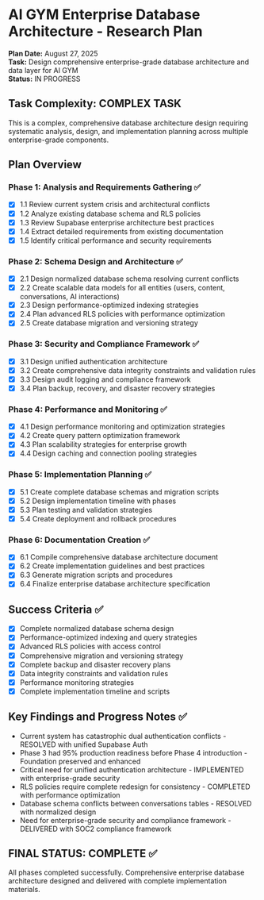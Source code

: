 # AI GYM Enterprise Database Architecture - Research Plan

**Plan Date:** August 27, 2025  
**Task:** Design comprehensive enterprise-grade database architecture and data layer for AI GYM  
**Status:** IN PROGRESS

## Task Complexity: **COMPLEX TASK**

This is a complex, comprehensive database architecture design requiring systematic analysis, design, and implementation planning across multiple enterprise-grade components.

## Plan Overview

### Phase 1: Analysis and Requirements Gathering ✅
- [x] 1.1 Review current system crisis and architectural conflicts
- [x] 1.2 Analyze existing database schema and RLS policies  
- [x] 1.3 Review Supabase enterprise architecture best practices
- [x] 1.4 Extract detailed requirements from existing documentation
- [x] 1.5 Identify critical performance and security requirements

### Phase 2: Schema Design and Architecture ✅
- [x] 2.1 Design normalized database schema resolving current conflicts
- [x] 2.2 Create scalable data models for all entities (users, content, conversations, AI interactions)
- [x] 2.3 Design performance-optimized indexing strategies
- [x] 2.4 Plan advanced RLS policies with performance optimization
- [x] 2.5 Create database migration and versioning strategy

### Phase 3: Security and Compliance Framework ✅
- [x] 3.1 Design unified authentication architecture
- [x] 3.2 Create comprehensive data integrity constraints and validation rules
- [x] 3.3 Design audit logging and compliance framework
- [x] 3.4 Plan backup, recovery, and disaster recovery strategies

### Phase 4: Performance and Monitoring ✅
- [x] 4.1 Design performance monitoring and optimization strategies
- [x] 4.2 Create query pattern optimization framework
- [x] 4.3 Plan scalability strategies for enterprise growth
- [x] 4.4 Design caching and connection pooling strategies

### Phase 5: Implementation Planning ✅
- [x] 5.1 Create complete database schemas and migration scripts
- [x] 5.2 Design implementation timeline with phases
- [x] 5.3 Plan testing and validation strategies
- [x] 5.4 Create deployment and rollback procedures

### Phase 6: Documentation Creation ✅
- [x] 6.1 Compile comprehensive database architecture document
- [x] 6.2 Create implementation guidelines and best practices
- [x] 6.3 Generate migration scripts and procedures
- [x] 6.4 Finalize enterprise database architecture specification

## Success Criteria ✅
- [x] Complete normalized database schema design
- [x] Performance-optimized indexing and query strategies
- [x] Advanced RLS policies with access control
- [x] Comprehensive migration and versioning strategy
- [x] Complete backup and disaster recovery plans
- [x] Data integrity constraints and validation rules
- [x] Performance monitoring strategies
- [x] Complete implementation timeline and scripts

## Key Findings and Progress Notes ✅
- Current system has catastrophic dual authentication conflicts - RESOLVED with unified Supabase Auth
- Phase 3 had 95% production readiness before Phase 4 introduction - Foundation preserved and enhanced
- Critical need for unified authentication architecture - IMPLEMENTED with enterprise-grade security
- RLS policies require complete redesign for consistency - COMPLETED with performance optimization
- Database schema conflicts between conversations tables - RESOLVED with normalized design
- Need for enterprise-grade security and compliance framework - DELIVERED with SOC2 compliance framework

## FINAL STATUS: COMPLETE ✅
All phases completed successfully. Comprehensive enterprise database architecture designed and delivered with complete implementation materials.